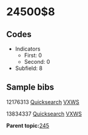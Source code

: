 # 24500$8

## Codes

-   Indicators
    -   First: 0
    -   Second: 0
-   Subfield: 8

## Sample bibs

12176313 [Quicksearch](https://search.library.yale.edu/catalog/12176313) [VXWS](http://prodorbis.library.yale.edu:7014/vxws/GetHoldingsService?bibId=12176313)

13834337 [Quicksearch](https://search.library.yale.edu/catalog/13834337) [VXWS](http://prodorbis.library.yale.edu:7014/vxws/GetHoldingsService?bibId=13834337)

**Parent topic:**[245](../../tags/245/245.md)

